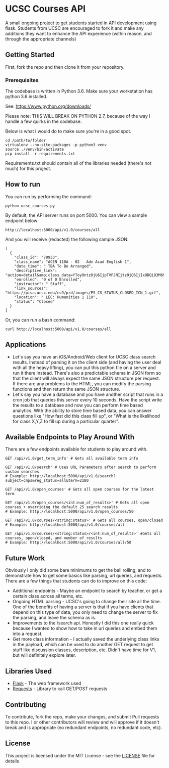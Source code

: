 # UCSC Courses API

A small ongoing project to get students started in API development using flask. Students from UCSC are encouraged to fork it and make any additions they want to enhance the API experience (within reason, and through the appropriate channels)


## Getting Started

First, fork the repo and then clone it from your repository.


### Prerequisites

The codebase is written in Python 3.6. Make sure your workstation has python 3.6 installed.

See: https://www.python.org/downloads/

Please note: THIS WILL BREAK ON PYTHON 2.7, because of the way I handle a few quirks in the codebase. 


Below is what I would do to make sure you're in a good spot.

```
cd /path/to/folder
virtualenv --no-site-packages -p python3 venv
source ./venv/bin/activate
pip install -r requirements.txt
```

Requirements.txt should contain all of the libraries needed (there's not much) for this project.

## How to run

You can run by performing the command:
```
python ucsc_courses.py
```



By default, the API server runs on port 5000. You can view a sample endpoint below: 
```
http://localhost:5000/api/v1.0/courses/all

```
And you will receive (redacted) the following sample JSON:

```
[
  {
    "class_id": "70933", 
    "class_name": "ACEN 110A - 02   Adv Acad English 1", 
    "date_time": " TBA To Be Arranged", 
    "descriptive_link": "action=detail&amp;class_data=YToyOntzOjU6IjpTVFJNIjtzOjQ6IjIxODQiO3M6MTA6IjpDTEFTU19OQlIiO3M6NToiNzA5MzMiO30%3D", 
    "enrolled": "0 of 0 Enrolled", 
    "instructor": " Staff", 
    "link_sources": "https://pisa.ucsc.edu/cs9/prd/images/PS_CS_STATUS_CLOSED_ICN_1.gif", 
    "location": " LEC: Humanities 1 110", 
    "status": "Closed"
  } 
]
```

Or, you can run a bash command:
```
curl http://localhost:5000/api/v1.0/courses/all
```

## Applications

- Let's say you have an iOS/Android/Web client for UCSC class search results. Instead of parsing it on the client side (and having the user deal with all the heavy lifting), you can put this python file on a server and run it there instead. There's also a predictable schema in JSON form so that the client will always expect the same JSON structure per request. If there are any problems to the HTML, you can modify the parsing functions and then return the same JSON structure. 
- Let's say you have a database and you have another script that runs in a cron job that queries this server every 10 seconds. Have the script write the results to a database and now you can perform time based analytics. With the ability to store time based data, you can answer questions like "How fast did this class fill up", or "What is the likelihood for class X,Y,Z to fill up during a particular quarter". 

## Available Endpoints to Play Around With

There are a few endpoints available for students to play around with.

```
GET /api/v1.0/get_term_info' # Gets all available term info
 
GET /api/v1.0/search' # Uses URL Parameters after search to perform custom searches
# Example: http://localhost:5000/api/v1.0/search?subject=cmps&reg_status=all&term=2180
 
GET /api/v1.0/open_courses' # Gets all open courses for the latest term
 
GET /api/v1.0/open_courses/<int:num_of_results>' # Gets all open courses + overriding the default 25 search results
# Example: http://localhost:5000/api/v1.0/open_courses/50
 
GET /api/v1.0/courses/<string:status>' # Gets all courses, open/closed
# Example: http://localhost:5000/api/v1.0/courses/all
 
GET /api/v1.0/courses/<string:status>/<int:num_of_results>' #Gets all courses, open/closed, and number of results
# Example: http://localhost:5000/api/v1.0/courses/all/50
```

## Future Work

Obviously I only did some bare minimums to get the ball rolling, and to demonstrate how to get some basics like parsing, url queries, and requests. There are a few things that students can do to improve on this code:

- Additional endpoints - Maybe an endpoint to search by teacher, or get a certain class across all terms, etc. 
- Ongoing HTML parsing - UCSC's going to change their site all the time. One of the benefits of having a server is that if you have clients that depend on this type of data, you only need to change the server to fix the parsing, and leave the schema as is. 
- Improvements to the /search api. Honestly I did this one really quick because I wanted to show how to take in uri queries and embed them into a request. 
- Get more class information - I actually saved the underlying class links in the payload, which can be used to do another GET request to get stuff like discussion classes, description, etc. Didn't have time for V1, but will definitely explore later.


## Libraries Used

* [Flask](http://flask.pocoo.org/) - The web framework used
* [Requests](http://docs.python-requests.org/en/master/) - Library to call GET/POST requests


## Contributing

To contribute, fork the repo, make your changes, and submit Pull requests to this repo. I or other contributors will review and will approve if it doesn't break and is appropriate (no redundant endpoints, no redundant code, etc). 

## License

This project is licensed under the MIT License - see the [LICENSE](LICENSE) file for details


